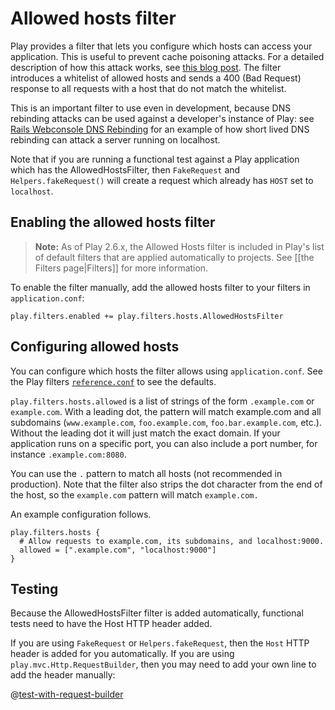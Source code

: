 <!--- Copyright (C) 2009-2020 Lightbend Inc. <https://www.lightbend.com> -->
# Allowed hosts filter

Play provides a filter that lets you configure which hosts can access your application. This is useful to prevent cache poisoning attacks. For a detailed description of how this attack works, see [this blog post](https://www.skeletonscribe.net/2013/05/practical-http-host-header-attacks.html). The filter introduces a whitelist of allowed hosts and sends a 400 (Bad Request) response to all requests with a host that do not match the whitelist.

This is an important filter to use even in development, because DNS rebinding attacks can be used against a developer's instance of Play: see [Rails Webconsole DNS Rebinding](https://benmmurphy.github.io/blog/2016/07/11/rails-webconsole-dns-rebinding/) for an example of how short lived DNS rebinding can attack a server running on localhost.

Note that if you are running a functional test against a Play application which has the AllowedHostsFilter, then `FakeRequest` and `Helpers.fakeRequest()` will create a request which already has `HOST` set to `localhost`.

## Enabling the allowed hosts filter

> **Note:** As of Play 2.6.x, the Allowed Hosts filter is included in Play's list of default filters that are applied automatically to projects.  See [[the Filters page|Filters]] for more information.

To enable the filter manually, add the allowed hosts filter to your filters in `application.conf`:

```
play.filters.enabled += play.filters.hosts.AllowedHostsFilter
```

## Configuring allowed hosts

You can configure which hosts the filter allows using `application.conf`. See the Play filters [`reference.conf`](resources/confs/filters-helpers/reference.conf) to see the defaults.

`play.filters.hosts.allowed` is a list of strings of the form `.example.com` or `example.com`. With a leading dot, the pattern will match example.com and all subdomains (`www.example.com`, `foo.example.com`, `foo.bar.example.com`, etc.). Without the leading dot it will just match the exact domain. If your application runs on a specific port, you can also include a port number, for instance `.example.com:8080`.

You can use the `.` pattern to match all hosts (not recommended in production). Note that the filter also strips the dot character from the end of the host, so the `example.com` pattern will match `example.com.`

An example configuration follows.

```
play.filters.hosts {
  # Allow requests to example.com, its subdomains, and localhost:9000.
  allowed = [".example.com", "localhost:9000"]
}
```

## Testing 

Because the AllowedHostsFilter filter is added automatically, functional tests need to have the Host HTTP header added.

If you are using `FakeRequest` or `Helpers.fakeRequest`, then the `Host` HTTP header is added for you automatically.  If you are using `play.mvc.Http.RequestBuilder`, then you may need to add your own line to add the header manually:

@[test-with-request-builder](code/javaguide/detailed/filters/FiltersTest.java)
